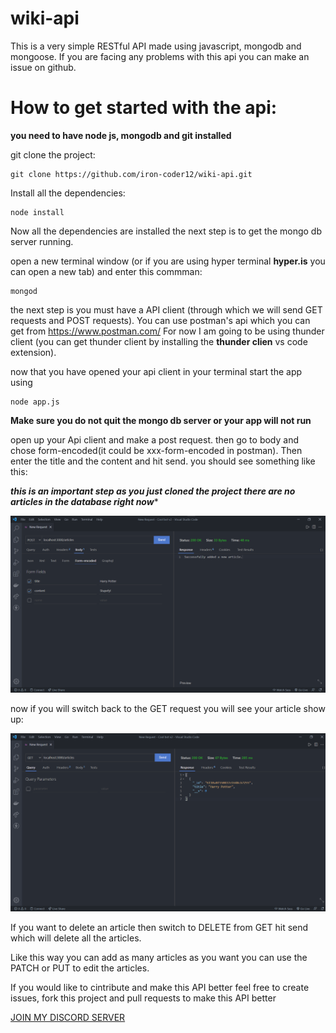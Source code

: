 # wiki-api
This is a very simple RESTful API made using javascript, mongodb and mongoose. If you are facing any problems with this api you can make an issue on github.

# How to get started with the api:

****you need to have node js, mongodb and git installed****

git clone the project:
```
git clone https://github.com/iron-coder12/wiki-api.git
```

Install all the dependencies:

```
node install
```

Now all the dependencies are installed the next step is to get the mongo db server running.

open a new terminal window (or if you are using hyper terminal ****hyper.is**** you can open a new tab) and enter this commman:

```
mongod
```

the next step is you must have a API client (through which we will send GET requests and POST requests). You can use postman's api which you can get from https://www.postman.com/ 
For now I am going to be using thunder client (you can get thunder client by installing the ****thunder clien**** vs code extension).

now that you have opened your api client in your terminal start the app using 
```
node app.js
```

****Make sure you do not quit the mongo db server or your app will not run****

open up your Api client and make a post request. then go to body and chose form-encoded(it could be xxx-form-encoded in postman). Then enter the title and the content and hit send. you should see something like this:

***this is an important step as you just cloned the project there are no articles in the database right now****

<img src="https://github.com/iron-coder12/wiki-api/blob/master/Capture.PNG?raw=true">

now if you will switch back to the GET request you will see your article show up:

<img src="https://github.com/iron-coder12/wiki-api/blob/master/l.PNG?raw=true">

If you want to delete an article then switch to DELETE from GET hit send which will delete all the articles.

Like this way you can add as many articles as you want you can use the PATCH or PUT to edit the articles.

If you would like to cintribute and make this API better feel free to create issues, fork this project and pull requests to make this API better

<a HREF="https://discord.gg/HeySEM4w8U">JOIN MY DISCORD SERVER</a>

